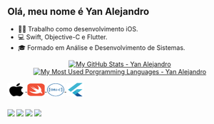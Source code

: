 ## Olá, meu nome é Yan Alejandro

- 🧑‍💻 Trabalho como desenvolvimento iOS.
- 💻 Swift, Objective-C e Flutter.
- 🎓 Formado em Análise e Desenvolvimento de Sistemas.

<div align="center">
  <a href="https://github.com/DevAlphaPro">
  <img alt="My GitHub Stats - Yan Alejandro" src="https://github-readme-stats.vercel.app/api?username=devalphapro&show_icons=true&hide_border=true&theme=tokyonight" height="190"> 
  <img alt="My Most Used Porgramming Languages - Yan Alejandro" src="https://github-readme-stats.vercel.app/api/top-langs/?username=devalphapro&layout=compact&hide_border=true&langs_count=8&theme=tokyonight">
</div>
<div style="display: inline_block"><br>
  <img align="center" alt="Yan-Apple" height="30" width="40" src="https://raw.githubusercontent.com/devicons/devicon/master/icons/apple/apple-original.svg">
  <img align="center" alt="Yan-Swift" height="30" width="40" src="https://raw.githubusercontent.com/devicons/devicon/master/icons/swift/swift-original.svg">
  <img align="center" alt="Yan-Objective-C" height="30" width="40" src="https://raw.githubusercontent.com/devicons/devicon/master/icons/objectivec/objectivec-plain.svg">
  <img align="center" alt="Yan-Flutter" height="30" width="40" src="https://raw.githubusercontent.com/devicons/devicon/master/icons/flutter/flutter-original.svg">
  
</div>
  
  ##
 
<div> 
    <a href="https://www.linkedin.com/in/yanalejandrogonzales/" target="_blank"><img src="https://img.shields.io/badge/-LinkedIn-%230077B5?style=for-the-badge&logo=linkedin&logoColor=white" target="_blank"></a> 
    <a href="https://bit.ly/iOSDeveloperJr" target="_blank"><img src="https://img.shields.io/badge/WhatsApp-25D366?style=for-the-badge&logo=whatsapp&logoColor=white" target="_blank"></a>
    <a href = "mailto:contatoyanalejandro@gmail.com"><img src="https://img.shields.io/badge/-Gmail-%23333?style=for-the-badge&logo=gmail&logoColor=white" target="_blank"></a>
    <a href="https://www.instagram.com/alphadev_/" target="_blank"><img src="https://img.shields.io/badge/-Instagram-%23E4405F?style=for-the-badge&logo=instagram&logoColor=white" target="_blank"></a>
</div>
